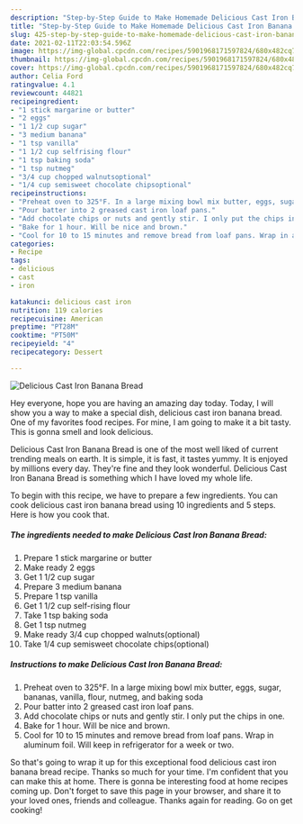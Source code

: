 ```yaml
---
description: "Step-by-Step Guide to Make Homemade Delicious Cast Iron Banana Bread"
title: "Step-by-Step Guide to Make Homemade Delicious Cast Iron Banana Bread"
slug: 425-step-by-step-guide-to-make-homemade-delicious-cast-iron-banana-bread
date: 2021-02-11T22:03:54.596Z
image: https://img-global.cpcdn.com/recipes/5901968171597824/680x482cq70/delicious-cast-iron-banana-bread-recipe-main-photo.jpg
thumbnail: https://img-global.cpcdn.com/recipes/5901968171597824/680x482cq70/delicious-cast-iron-banana-bread-recipe-main-photo.jpg
cover: https://img-global.cpcdn.com/recipes/5901968171597824/680x482cq70/delicious-cast-iron-banana-bread-recipe-main-photo.jpg
author: Celia Ford
ratingvalue: 4.1
reviewcount: 44821
recipeingredient:
- "1 stick margarine or butter"
- "2 eggs"
- "1 1/2 cup sugar"
- "3 medium banana"
- "1 tsp vanilla"
- "1 1/2 cup selfrising flour"
- "1 tsp baking soda"
- "1 tsp nutmeg"
- "3/4 cup chopped walnutsoptional"
- "1/4 cup semisweet chocolate chipsoptional"
recipeinstructions:
- "Preheat oven to 325°F. In a large mixing bowl mix butter, eggs, sugar, bananas, vanilla, flour, nutmeg, and baking soda"
- "Pour batter into 2 greased cast iron loaf pans."
- "Add chocolate chips or nuts and gently stir. I only put the chips in one."
- "Bake for 1 hour. Will be nice and brown."
- "Cool for 10 to 15 minutes and remove bread from loaf pans. Wrap in aluminum foil. Will keep in refrigerator for a week or two."
categories:
- Recipe
tags:
- delicious
- cast
- iron

katakunci: delicious cast iron 
nutrition: 119 calories
recipecuisine: American
preptime: "PT28M"
cooktime: "PT50M"
recipeyield: "4"
recipecategory: Dessert

---
```



![Delicious Cast Iron Banana Bread](https://img-global.cpcdn.com/recipes/5901968171597824/680x482cq70/delicious-cast-iron-banana-bread-recipe-main-photo.jpg)

Hey everyone, hope you are having an amazing day today. Today, I will show you a way to make a special dish, delicious cast iron banana bread. One of my favorites food recipes. For mine, I am going to make it a bit tasty. This is gonna smell and look delicious.

Delicious Cast Iron Banana Bread is one of the most well liked of current trending meals on earth. It is simple, it is fast, it tastes yummy. It is enjoyed by millions every day. They're fine and they look wonderful. Delicious Cast Iron Banana Bread is something which I have loved my whole life.




To begin with this recipe, we have to prepare a few ingredients. You can cook delicious cast iron banana bread using 10 ingredients and 5 steps. Here is how you cook that.

<!--inarticleads1-->

##### The ingredients needed to make Delicious Cast Iron Banana Bread:

1. Prepare 1 stick margarine or butter
1. Make ready 2 eggs
1. Get 1 1/2 cup sugar
1. Prepare 3 medium banana
1. Prepare 1 tsp vanilla
1. Get 1 1/2 cup self-rising flour
1. Take 1 tsp baking soda
1. Get 1 tsp nutmeg
1. Make ready 3/4 cup chopped walnuts(optional)
1. Take 1/4 cup semisweet chocolate chips(optional)




<!--inarticleads2-->

##### Instructions to make Delicious Cast Iron Banana Bread:

1. Preheat oven to 325°F. In a large mixing bowl mix butter, eggs, sugar, bananas, vanilla, flour, nutmeg, and baking soda
1. Pour batter into 2 greased cast iron loaf pans.
1. Add chocolate chips or nuts and gently stir. I only put the chips in one.
1. Bake for 1 hour. Will be nice and brown.
1. Cool for 10 to 15 minutes and remove bread from loaf pans. Wrap in aluminum foil. Will keep in refrigerator for a week or two.




So that's going to wrap it up for this exceptional food delicious cast iron banana bread recipe. Thanks so much for your time. I'm confident that you can make this at home. There is gonna be interesting food at home recipes coming up. Don't forget to save this page in your browser, and share it to your loved ones, friends and colleague. Thanks again for reading. Go on get cooking!
